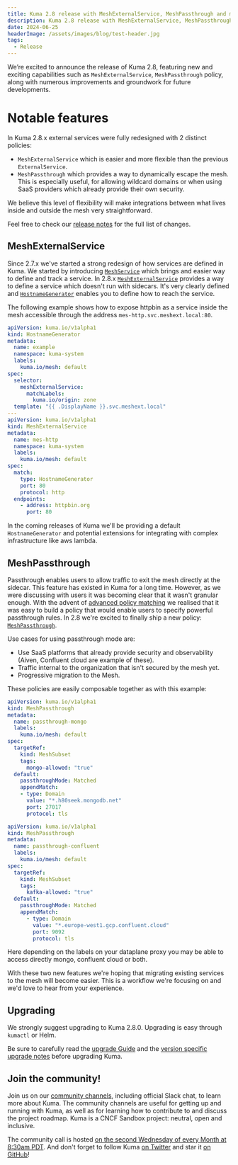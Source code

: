 ```yaml
---
title: Kuma 2.8 release with MeshExternalService, MeshPassthrough and more...
description: Kuma 2.8 release with MeshExternalService, MeshPassthrough and more...
date: 2024-06-25
headerImage: /assets/images/blog/test-header.jpg
tags:
  - Release
---
```


We’re excited to announce the release of Kuma 2.8, featuring new and exciting capabilities such as `MeshExternalService`, `MeshPassthrough` policy, along with numerous improvements and groundwork for future developments.

# Notable features
In Kuma 2.8.x external services were fully redesigned with 2 distinct policies:
* `MeshExternalService` which is easier and more flexible than the previous `ExternalService`. 
* `MeshPassthrough` which provides a way to dynamically escape the mesh. This is especially useful, for allowing wildcard domains or when using SaaS providers which already provide their own security.

We believe this level of flexibility will make integrations between what lives inside and outside the mesh very straightforward.

Feel free to check our [release notes](https://github.com/kumahq/kuma/releases/tag/2.8.0) for the full list of changes.

## MeshExternalService

Since 2.7.x we've started a strong redesign of how services are defined in Kuma.
We started by introducing [`MeshService`](https://kuma.io/docs/2.8.x/networking/meshservice/) which brings and easier way to define and track a service.
In 2.8.x [`MeshExternalService`](/docs/2.8.x/networking/meshexternalservice/) provides a way to define a service which doesn't run with sidecars.
It's very clearly defined and [`HostnameGenerator`](https://kuma.io/docs/2.8.x/networking/hostnamegenerator/) enables you to define how to reach the service.


The following example shows how to expose httpbin as a service inside the mesh accessible through the address `mes-http.svc.meshext.local:80`.

```yaml
apiVersion: kuma.io/v1alpha1
kind: HostnameGenerator
metadata:
  name: example
  namespace: kuma-system
  labels:
    kuma.io/mesh: default
spec:
  selector:
    meshExternalService:
      matchLabels:
        kuma.io/origin: zone
  template: "{{ .DisplayName }}.svc.meshext.local"
---
apiVersion: kuma.io/v1alpha1
kind: MeshExternalService
metadata:
  name: mes-http
  namespace: kuma-system
  labels:
    kuma.io/mesh: default
spec:
  match:
    type: HostnameGenerator
    port: 80
    protocol: http
  endpoints:
    - address: httpbin.org
      port: 80
```

In the coming releases of Kuma we'll be providing a default `HostnameGenerator` and potential extensions for integrating with complex infrastructure like aws lambda.


## MeshPassthrough

Passthrough enables users to allow traffic to exit the mesh directly at the sidecar.
This feature has existed in Kuma for a long time. However, as we were discussing with users it was becoming clear that it wasn't granular enough.
With the advent of [advanced policy matching](https://kuma.io/docs/dev/policies/targetref/) we realised that it was easy to build a policy that would enable users to specify powerful passthrough rules.
In 2.8 we're excited to finally ship a new policy: [`MeshPassthrough`](https://kuma.io/docs/2.8.x/policies/meshpassthrough/).

Use cases for using passthrough mode are:
- Use SaaS platforms that already provide security and observability (Aiven, Confluent cloud are example of these).
- Traffic internal to the organization that isn't secured by the mesh yet.
- Progressive migration to the Mesh.

These policies are easily composable together as with this example:

```yaml
apiVersion: kuma.io/v1alpha1
kind: MeshPassthrough
metadata:
  name: passthrough-mongo
  labels:
    kuma.io/mesh: default 
spec:
  targetRef:
    kind: MeshSubset
    tags:
      mongo-allowed: "true" 
  default:
    passthroughMode: Matched
    appendMatch:
    - type: Domain
      value: "*.h80seek.mongodb.net"
      port: 27017
      protocol: tls
```

```yaml
apiVersion: kuma.io/v1alpha1
kind: MeshPassthrough
metadata:
  name: passthrough-confluent
  labels:
    kuma.io/mesh: default
spec:
  targetRef:
    kind: MeshSubset
    tags:
      kafka-allowed: "true"
  default:
    passthroughMode: Matched
    appendMatch:
      - type: Domain
        value: "*.europe-west1.gcp.confluent.cloud"
        port: 9092
        protocol: tls
```

Here depending on the labels on your dataplane proxy you may be able to access directly mongo, confluent cloud or both.

With these two new features we're hoping that migrating existing services to the mesh will become easier.
This is a workflow we're focusing on and we'd love to hear from your experience.

## Upgrading

We strongly suggest upgrading to Kuma 2.8.0. Upgrading is easy through `kumactl` or Helm.

Be sure to carefully read the [upgrade Guide](/docs/2.8.x/production/upgrades-tuning/upgrades/) and the [version specific upgrade notes](/docs/2.8.x/production/upgrades-tuning/upgrade-notes) before upgrading Kuma.

## Join the community!

Join us on our [community channels](/community/), including official Slack chat, to learn more about Kuma.
The community channels are useful for getting up and running with Kuma, as well as for learning how to contribute to and discuss the project roadmap.
Kuma is a CNCF Sandbox project: neutral, open and inclusive.

The community call is hosted [on the second Wednesday of every Month at 8:30am PDT](/community/).
And don't forget to follow Kuma [on Twitter](https://twitter.com/kumamesh) and star it [on GitHub](https://github.com/kumahq/kuma)!
